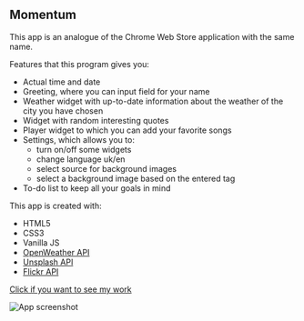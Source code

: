 ## Momentum ##

This app is an analogue of the Chrome Web Store application with the same name.

Features that this program gives you:
* Actual time and date
* Greeting, where you can input field for your name
* Weather widget with up-to-date information about the weather of the city you have chosen
* Widget with random interesting quotes
* Player widget to which you can add your favorite songs
* Settings, which allows you to:
    * turn on/off some widgets 
    * change language uk/en
    * select source for background images 
    * select a background image based on the entered tag
* To-do list to keep all your goals in mind

This app is created with:
* HTML5
* CSS3
* Vanilla JS
* [OpenWeather API](https://openweathermap.org/api)
* [Unsplash API](https://unsplash.com/developers)
* [Flickr API](https://www.flickr.com/services/developer)
  
[Сlick if you want to see my work](https://yana-dyachok.github.io/momentum/src/index.html)
  
![App screenshot](https://github.com/Yana-Dyachok/momentum/assets/97878430/97732061-ac27-44a5-b97f-411e20ef4016)
